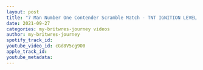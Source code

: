 ```yaml
---
layout: post
title: "7 Man Number One Contender Scramble Match - TNT IGNITION LEVEL UP 26/09/21 (Highlights)"
date: 2021-09-27
categories: my-britwres-journey videos
author: my-britwres-journey
spotify_track_id: 
youtube_video_id: cGd8V5cg9O0
apple_track_id: 
youtube_metadata: 
---
```

